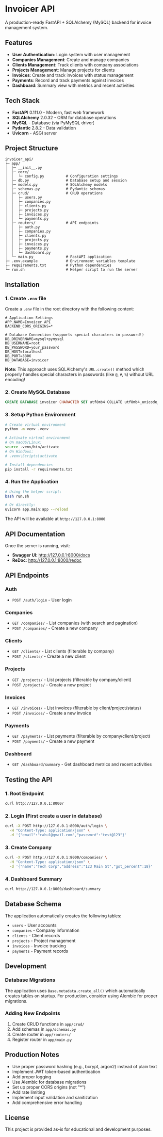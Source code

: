 # Invoicer API

A production-ready FastAPI + SQLAlchemy (MySQL) backend for invoice management system.

## Features

- **User Authentication**: Login system with user management
- **Companies Management**: Create and manage companies
- **Clients Management**: Track clients with company associations
- **Projects Management**: Manage projects for clients
- **Invoices**: Create and track invoices with status management
- **Payments**: Record and track payments against invoices
- **Dashboard**: Summary view with metrics and recent activities

## Tech Stack

- **FastAPI** 0.111.0 - Modern, fast web framework
- **SQLAlchemy** 2.0.32 - ORM for database operations
- **MySQL** - Database (via PyMySQL driver)
- **Pydantic** 2.8.2 - Data validation
- **Uvicorn** - ASGI server

## Project Structure

```
invoicer_api/
├─ app/
│  ├─ __init__.py
│  ├─ core/
│  │  └─ config.py          # Configuration settings
│  ├─ db.py                 # Database setup and session
│  ├─ models.py             # SQLAlchemy models
│  ├─ schemas.py            # Pydantic schemas
│  ├─ crud/                 # CRUD operations
│  │  ├─ users.py
│  │  ├─ companies.py
│  │  ├─ clients.py
│  │  ├─ projects.py
│  │  ├─ invoices.py
│  │  └─ payments.py
│  ├─ routers/              # API endpoints
│  │  ├─ auth.py
│  │  ├─ companies.py
│  │  ├─ clients.py
│  │  ├─ projects.py
│  │  ├─ invoices.py
│  │  ├─ payments.py
│  │  └─ dashboard.py
│  └─ main.py               # FastAPI application
├─ .env.example             # Environment variables template
├─ requirements.txt         # Python dependencies
└─ run.sh                   # Helper script to run the server
```

## Installation

### 1. Create `.env` file

Create a `.env` file in the root directory with the following content:

```env
# Application Settings
APP_NAME=Invoicer API
BACKEND_CORS_ORIGINS=*

# Database Connection (supports special characters in password!)
DB_DRIVERNAME=mysql+pymysql
DB_USERNAME=root
DB_PASSWORD=your_password
DB_HOST=localhost
DB_PORT=3306
DB_DATABASE=invoicer
```

**Note:** This approach uses SQLAlchemy's `URL.create()` method which properly handles special characters in passwords (like `@`, `#`, `%`) without URL encoding!

### 2. Create MySQL Database

```sql
CREATE DATABASE invoicer CHARACTER SET utf8mb4 COLLATE utf8mb4_unicode_ci;
```

### 3. Setup Python Environment

```bash
# Create virtual environment
python -m venv .venv

# Activate virtual environment
# On macOS/Linux:
source .venv/bin/activate
# On Windows:
# .venv\Scripts\activate

# Install dependencies
pip install -r requirements.txt
```

### 4. Run the Application

```bash
# Using the helper script:
bash run.sh

# Or directly:
uvicorn app.main:app --reload
```

The API will be available at `http://127.0.0.1:8000`

## API Documentation

Once the server is running, visit:
- **Swagger UI**: http://127.0.0.1:8000/docs
- **ReDoc**: http://127.0.0.1:8000/redoc

## API Endpoints

### Auth
- `POST /auth/login` - User login

### Companies
- `GET /companies/` - List companies (with search and pagination)
- `POST /companies/` - Create a new company

### Clients
- `GET /clients/` - List clients (filterable by company)
- `POST /clients/` - Create a new client

### Projects
- `GET /projects/` - List projects (filterable by company/client)
- `POST /projects/` - Create a new project

### Invoices
- `GET /invoices/` - List invoices (filterable by client/project/status)
- `POST /invoices/` - Create a new invoice

### Payments
- `GET /payments/` - List payments (filterable by company/client/project)
- `POST /payments/` - Create a new payment

### Dashboard
- `GET /dashboard/summary` - Get dashboard metrics and recent activities

## Testing the API

### 1. Root Endpoint
```bash
curl http://127.0.0.1:8000/
```

### 2. Login (First create a user in database)
```bash
curl -X POST http://127.0.0.1:8000/auth/login \
  -H "Content-Type: application/json" \
  -d '{"email":"rahul@gmail.com","password":"test@123"}'
```

### 3. Create Company
```bash
curl -X POST http://127.0.0.1:8000/companies/ \
  -H "Content-Type: application/json" \
  -d '{"name":"Tech Corp","address":"123 Main St","gst_percent":18}'
```

### 4. Dashboard Summary
```bash
curl http://127.0.0.1:8000/dashboard/summary
```

## Database Schema

The application automatically creates the following tables:
- `users` - User accounts
- `companies` - Company information
- `clients` - Client records
- `projects` - Project management
- `invoices` - Invoice tracking
- `payments` - Payment records

## Development

### Database Migrations
The application uses `Base.metadata.create_all()` which automatically creates tables on startup. For production, consider using Alembic for proper migrations.

### Adding New Endpoints
1. Create CRUD functions in `app/crud/`
2. Add schemas in `app/schemas.py`
3. Create router in `app/routers/`
4. Register router in `app/main.py`

## Production Notes

- Use proper password hashing (e.g., bcrypt, argon2) instead of plain text
- Implement JWT token-based authentication
- Add proper logging
- Use Alembic for database migrations
- Set up proper CORS origins (not "*")
- Add rate limiting
- Implement input validation and sanitization
- Add comprehensive error handling

## License

This project is provided as-is for educational and development purposes.

